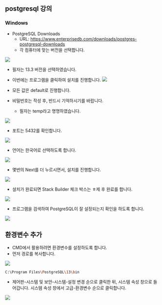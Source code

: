 ## postgresql 강의
### Windows 
- PostgreSQL Downloads
    + URL: https://www.enterprisedb.com/downloads/postgres-postgresql-downloads
    + 각 컴퓨터에 맞는 버전을 선택합니다.
  
![](img/install_01.png)

  
- 필자는 13.3 버전을 선택하였습니다. 

- 이번에는 프로그램을 클릭하여 설치를 진행합니다. 
![](img/install_01.png)


- 모든 값은 default로 진행합니다. 
- 비밀번호는 작성 후, 반드시 기억하시기를 바랍니다. 
  + 필자는 temp라고 명명하였습니다.
  
![](img/install_03.png)

- 포트는 5432를 확인합니다. 

![](img/install_04.png)

- 언어는 한국어로 선택하도록 합니다. 

![](img/install_05.png)

- 몇번의 Next를 더 누르시면서, 설치를 진행합니다. 

![](img/install_06.png)

- 설치가 완료되면 Stack Builder 체크 박스는 ㅎ제 후 완료를 합니다. 

![](img/install_07.png)

- 프로그램을 검색하여 PostgreSQL이 잘 설정되는지 확인을 하도록 합니다. 

![](img/install_08.png)

## 환경변수 추가
- CMD에서 활용하려면 환경변수를 설정하도록 합니다. 
- 먼저 경로를 복사합니다.

![](img/install_09.png)

```bash 
C:\Program Files\PostgreSQL\13\bin
```

- 제어판-시스템 및 보안-시스템-설정 변경 순으로 클릭한 뒤, 시스템 속성 창으로 들어갑니다. 시스템 속성 창에서 고급-환경변수 순으로 클릭합니다. 

![](img/install_10.png)
